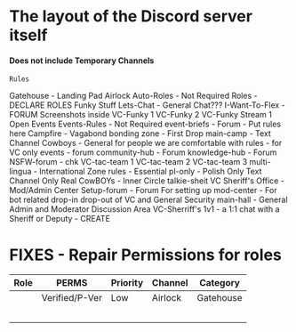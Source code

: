 # The layout of the Discord server itself
#### Does not include Temporary Channels

    Rules
Gatehouse - Landing Pad
    Airlock
    Auto-Roles - Not Required
    Roles - DECLARE ROLES
Funky Stuff
    Lets-Chat - General Chat???
    I-Want-To-Flex - FORUM
        Screenshots inside
    VC-Funky 1
    VC-Funky 2
    VC-Funky Stream 1
Open Events
    Events-Rules - Not Required
    event-briefs - Forum - Put rules here
Campfire - Vagabond bonding zone - First Drop
    main-camp - Text Channel
Cowboys - General for people we are comfortable with
    rules - for VC only
    events - forum
    community-hub - Forum
    knowledge-hub - Forum
    NSFW-forum - chk
    VC-tac-team 1
    VC-tac-team 2
    VC-tac-team 3
multi-lingua - International Zone
    rules - Essential
    pl-only - Polish Only Text Channel
Only Real CowBOYs - Inner Circle
    talkie-sheit
    VC
Sheriff's Office - Mod/Admin Center
    Setup-forum - Forum For setting up
    mod-center - For bot related drop-in drop-out of VC and General Security
    main-hall - General Admin and Moderator Discussion Area
    VC-Sherriff's 1v1 - a 1:1 chat with a Sheriff or Deputy - CREATE

# FIXES - Repair Permissions for roles
|Role           |PERMS                       |Priority           |Channel            |Category   |
|---------------|----------------------------|-------------------|-------------------|-----------|
|               |Verified/P-Ver              |Low                |Airlock            |Gatehouse  |
|               |                            |                   |                   |           |
|               |                            |                   |                   |           |
|               |                            |                   |                   |           |
|               |                            |                   |                   |           |
|               |                            |                   |                   |           |